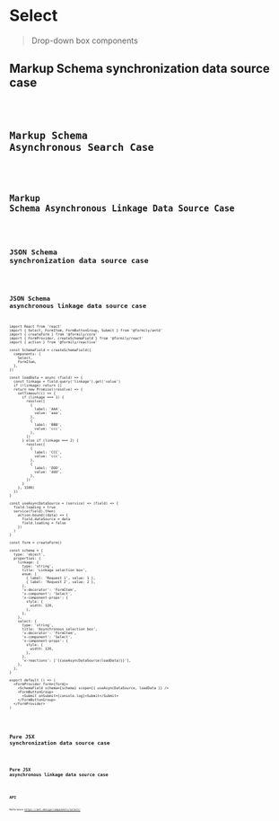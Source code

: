 # Select

> Drop-down box components

## Markup Schema synchronization data source case

<code src="../demos/select/MarkupSync.tsx"/>

## Markup Schema Asynchronous Search Case

<code src="../demos/select/MarkupAsync.tsx"/>

## Markup Schema Asynchronous Linkage Data Source Case

<code src="../demos/select/MarkupAsyncLinkage.tsx"/>

## JSON Schema synchronization data source case

<code src="../demos/select/SchemaSync.tsx"/>

## JSON Schema asynchronous linkage data source case

```tsx
import React from 'react'
import { Select, FormItem, FormButtonGroup, Submit } from '@formily/antd'
import { createForm } from '@formily/core'
import { FormProvider, createSchemaField } from '@formily/react'
import { action } from '@formily/reactive'

const SchemaField = createSchemaField({
  components: {
    Select,
    FormItem,
  },
})

const loadData = async (field) => {
  const linkage = field.query('linkage').get('value')
  if (!linkage) return []
  return new Promise((resolve) => {
    setTimeout(() => {
      if (linkage === 1) {
        resolve([
          {
            label: 'AAA',
            value: 'aaa',
          },
          {
            label: 'BBB',
            value: 'ccc',
          },
        ])
      } else if (linkage === 2) {
        resolve([
          {
            label: 'CCC',
            value: 'ccc',
          },
          {
            label: 'DDD',
            value: 'ddd',
          },
        ])
      }
    }, 1500)
  })
}

const useAsyncDataSource = (service) => (field) => {
  field.loading = true
  service(field).then(
    action.bound((data) => {
      field.dataSource = data
      field.loading = false
    })
  )
}

const form = createForm()

const schema = {
  type: 'object',
  properties: {
    linkage: {
      type: 'string',
      title: 'Linkage selection box',
      enum: [
        { label: 'Request 1', value: 1 },
        { label: 'Request 2', value: 2 },
      ],
      'x-decorator': 'FormItem',
      'x-component': 'Select',
      'x-component-props': {
        style: {
          width: 120,
        },
      },
    },
    select: {
      type: 'string',
      title: 'Asynchronous selection box',
      'x-decorator': 'FormItem',
      'x-component': 'Select',
      'x-component-props': {
        style: {
          width: 120,
        },
      },
      'x-reactions': ['{{useAsyncDataSource(loadData)}}'],
    },
  },
}

export default () => (
  <FormProvider form={form}>
    <SchemaField schema={schema} scope={{ useAsyncDataSource, loadData }} />
    <FormButtonGroup>
      <Submit onSubmit={console.log}>Submit</Submit>
    </FormButtonGroup>
  </FormProvider>
)
```

<code src="../demos/select/SchemaAsync.tsx"/>

## Pure JSX synchronization data source case

<code src="../demos/select/PureJsxSync.tsx"/>

## Pure JSX asynchronous linkage data source case

<code src="../demos/select/SchemaAsync.tsx"/>

## API

Reference <https://ant.design/components/select/>
